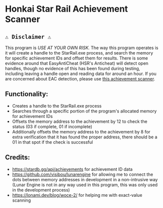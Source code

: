 # Honkai Star Rail Achievement Scanner

## `⚠️ Disclaimer ⚠️`
This program is *USE AT YOUR OWN RISK.* The way this program operates is it will create a handle to the StarRail.exe process, and search the memory for specific achievement IDs and offset them for results. There is some evidence around that EasyAntiCheat (HSR's Anticheat) will detect open handles, though no evidence of this has been found during testing, including leaving a handle open and reading data for around an hour. If you are concerned about EAC detection, please use [this achievement scanner]('https://github.com/hashblen/HSRAchievementScanner/releases/tag/v1.2').

## Functionality:
- Creates a handle to the StarRail.exe process
- Searches through a specific portion of the program's allocated memory for achievement IDs
- Offsets the memory address to the achievement by 12 to check the status (03 if complete, 01 if incomplete)
- Additionally offsets the memory address to the achievement by 8 for extra verification that it has found the proper address, there should be a 01 in that spot if the check is successful

## Credits:
- https://stardb.gg/api/achievements for achievement ID data
- https://github.com/visibou/lunarengine for allowing me to connect the dots between memory addresses in development in a non-intrusive way (Lunar Engine is not in any way used in this program, this was only used in the development process)
- https://lonami.dev/blog/woce-2/ for helping me with exact-value scanning